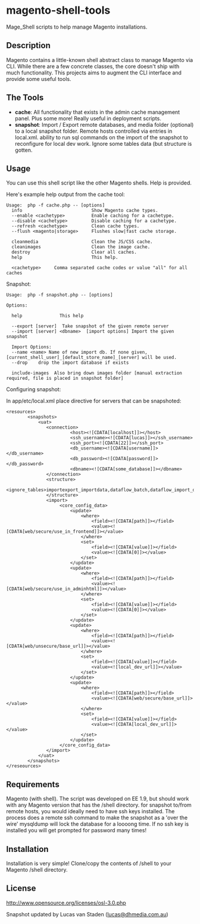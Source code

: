 magento-shell-tools
===================

Mage_Shell scripts to help manage Magento installations.


Description
-------------------

Magento contains a little-known shell abstract class to manage Magento via CLI.
While there are a few concrete classes, the core doesn't ship with much functionality.
This projects aims to augment the CLI interface and provide some useful tools.



The Tools
-------------------

 - **cache**: All functionality that exists in the admin cache management panel. Plus some more!
   Really useful in deployment scripts.
 - **snapshot**: Import / Export remote databases, and media folder (optional) to a local snapshot folder.
   Remote hosts controlled via entries in local.xml.
   ability to run sql commands on the import of the snapshot to reconfigure for local dev work.
   Ignore some tables data (but structure is gotten.

Usage
-------------------
You can use this shell script like the other Magento shells. Help is provided.

Here's example help output from the cache tool:

    Usage:  php -f cache.php -- [options]
      info                          Show Magento cache types.
      --enable <cachetype>          Enable caching for a cachetype.
      --disable <cachetype>         Disable caching for a cachetype.
      --refresh <cachetype>         Clean cache types.
      --flush <magento|storage>     Flushes slow|fast cache storage.

      cleanmedia                    Clean the JS/CSS cache.
      cleanimages                   Clean the image cache.
      destroy                       Clear all caches.
      help                          This help.

      <cachetype>     Comma separated cache codes or value "all" for all caches

Snapshot:

    Usage:  php -f snapshot.php -- [options]

    Options:

      help              This help
                
      --export [server]  Take snapshot of the given remote server
      --import [server] <dbname>  [import options] Import the given snapshot
  
      Import Options: 
      --name <name> Name of new import db. If none given, [current_shell_user]_[default_store_name]_[server] will be used.              
      --drop    drop the import database if exists
      
      include-images  Also bring down images folder [manual extraction required, file is placed in snapshot folder]       

Configuring snapshot:

In app/etc/local.xml place directive for servers that can be snapshoted:

    <resources>
            <snapshots>
                <uat>
                   <connection>
                            <host><![CDATA[localhost]]></host>
                            <ssh_username><![CDATA[lucas]]></ssh_username>
                            <ssh_port><![CDATA[22]]></ssh_port>
                            <db_username><![CDATA[username]]></db_username>
                            <db_password><![CDATA[password]]></db_password>
                            <dbname><![CDATA[some_database]]></dbname>
                   </connection>
                   <structure>
                       <ignore_tables>importexport_importdata,dataflow_batch,dataflow_import_data,report_event,dataflow_batch_import,dataflow_batch_export,import_export,log_customer,log_quote,log_summary,log_summary_type,log_url,log_url_info,log_visitor,log_visitor_info,log_visitor_online</ignore_tables>
                   </structure>
                   <import>
                        <core_config_data>   
                            <update>
                                <where>
                                    <field><![CDATA[path]]></field>
                                    <value><![CDATA[web/secure/use_in_frontend]]></value>
                                </where>
                                <set>
                                    <field><![CDATA[value]]></field>
                                    <value><![CDATA[0]]></value>
                                </set>
                            </update>
                            <update>
                                <where>
                                    <field><![CDATA[path]]></field>
                                    <value><![CDATA[web/secure/use_in_adminhtml]]></value>
                                </where>
                                <set>
                                    <field><![CDATA[value]]></field>
                                    <value><![CDATA[0]]></value>
                                </set>
                            </update>
                            <update>
                                <where>
                                    <field><![CDATA[path]]></field>
                                    <value><![CDATA[web/unsecure/base_url]]></value>
                                </where>
                                <set>
                                    <field><![CDATA[value]]></field>
                                    <value><![local_dev_url]]></value>
                                </set>
                            </update>
                            <update>
                                <where>
                                    <field><![CDATA[path]]></field>
                                    <value><![CDATA[web/secure/base_url]]></value>
                                </where>
                                <set>
                                    <field><![CDATA[value]]></field>
                                    <value><![CDATA[local_dev_url]]></value>
                                </set>
                            </update>
                        </core_config_data>
                   </import>    
                </uat>        
            </snapshots>
    </reseources>

Requirements
-------------------

Magento (with shell). The script was developed on EE 1.9, but should work with any Magento version that has the /shell
directory.
for snapshot to/from remote hosts, you would ideally need to have ssh keys installed. 
The process does a remote ssh command to make the snapshot as a 'over the wire' mysqldump will lock the database for a loooong time.
If no ssh key is installed you will get prompted for password many times!


Installation
--------------------

Installation is very simple! Clone/copy the contents of /shell to your Magento /shell directory.


License
-------------------
http://www.opensource.org/licenses/osl-3.0.php

Snapshot updated by Lucas van Staden (lucas@dhmedia.com.au)
